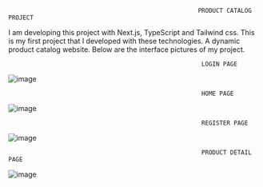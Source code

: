                                                          PRODUCT CATALOG PROJECT

I am developing this project with Next.js, TypeScript and Tailwind css. This is my first project that I developed with these technologies. A dynamic product catalog website. 
Below are the interface pictures of my project.




                                                          LOGIN PAGE

![image](https://user-images.githubusercontent.com/70170606/199501705-afe0a47e-47a0-4d16-89be-3cc9e1e9fdf8.png)



                                                          HOME PAGE 

![image](https://user-images.githubusercontent.com/70170606/198886447-1ac27789-3f7d-44c2-a24d-1c70d628c1ec.png)




                                                          REGISTER PAGE 

![image](https://user-images.githubusercontent.com/70170606/198886569-c850d18e-f8e0-4d36-bac9-084af743d2b6.png)




                                                          PRODUCT DETAIL PAGE
                                                          
                                                          
![image](https://user-images.githubusercontent.com/70170606/198886678-c3e19a1c-58d4-4bf5-946d-18d69707d979.png)

